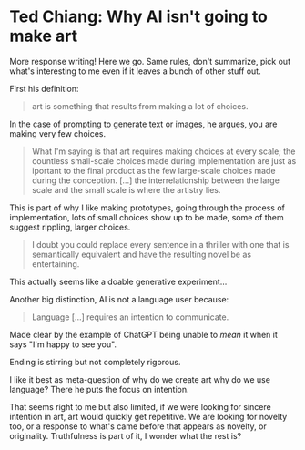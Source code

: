 # Ted Chiang: Why AI isn't going to make art

More response writing! Here we go. Same rules, don't summarize, pick out what's interesting to me even if it leaves a bunch of other stuff out.

First his definition:
> art is something that results from making a lot of choices.

In the case of prompting to generate text or images, he argues, you are making very few choices.

> What I'm saying is that art requires making choices at every scale; the countless small-scale choices made during implementation are just as iportant to the final product as the few large-scale choices made during the conception. [...] the interrelationship between the large scale and the small scale is where the artistry lies.

This is part of why I like making prototypes, going through the process of implementation, lots of small choices show up to be made, some of them suggest rippling, larger choices.

> I doubt you could replace every sentence in a thriller with one that is semantically equivalent and have the resulting novel be as entertaining.

This actually seems like a doable generative experiment...

Another big distinction, AI is not a language user because:

> Language [...] requires an intention to communicate.

Made clear by the example of ChatGPT being unable to _mean_ it when it says "I'm happy to see you".

Ending is stirring but not completely rigorous.

I like it best as meta-question of why do we create art why do we use language? There he puts the focus on intention.

That seems right to me but also limited, if we were looking for sincere intention in art, art would quickly get repetitive. We are looking for novelty too, or a response to what's came before that appears as novelty, or originality. Truthfulness is part of it, I wonder what the rest is?

